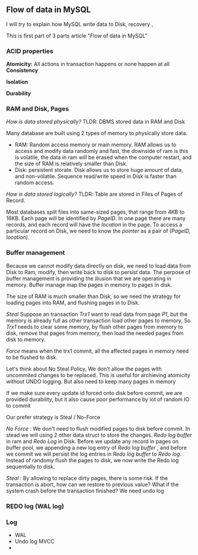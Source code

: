 ## Flow of data in MySQL

I will try to explain how MySQL write data to Disk, recovery , 

This is first part of 3 parts article "Flow of data in MySQL"

### ACID properties

**Atomicity:** All actions in transaction happens or none happen at all
**Consistency** 

**Isolation**

**Durability**


### RAM and Disk, Pages

_How is data stored physically?_ TLDR: DBMS stored data in RAM and Disk

Many database are built using 2 types of memory to physically store data.

- RAM: Random access memory or main memory. RAM allows us to access and modify data randomly and fast, the downside of ram is this is volatile, the data in ram will be erased when the computer restart, and the size of RAM is relatively smaller than Disk. 
- Disk: persistent storate. Disk allows us to store huge amount of data, and non-volatile. Sequence read/write speed in Disk is faster than random access.


_How is data stored logically?_ TLDR:  Table are stored in Files of Pages of Record.

Most databases split files into same-sized pages, that range from 4KB to 16KB. Each page will be identified by _PageID_. In one page there are many records, and each record will have the _location_ in the page. To access a particular record on Disk, we need to know the _pointer_ as a pair of _(PageID, location)_.


### Buffer management 

Because we cannot modify data directly on disk, we need to load data from Disk to Ram, modify, then write back to disk to persist data. The perpose of buffer management is providing the illusion that we are operating in memory. Buffer manage map the pages in memory to pages in disk.

The size of RAM is much smaller than Disk, so we need the strategy for loading pages into RAM, and flushing pages in to Disk. 

_Steal_ Suppose an transaction _Trx1_ want to read data from page _P1_, but the memory is already full as other transaction load other pages to memory, So _Trx1_ needs to clear some memory, by flush other pages from memory to disk, remove that pages from memory, then load the needed pages from disk to memory. 

_Force_ means when the trx1 commit, all the affected pages in memory need to be flushed to disk. 

Let's think about No Steal Policy, We don't allow the pages with uncommited changes to be replaced. This is useful for archieving atomicity without UNDO logging. But also need to keep many pages in memory

If we make sure every update id forced onto disk before commit, we are provided durability, but it also cause poor performance by lot of random IO to commit

Our prefer strategy is  Steal / No-Force

_No Force_ : We don't need to flush modified pages to disk before commit. In stead we will using 2 other data struct to store the changes. _Redo log buffer_ in ram and _Redo Log_ in Disk. Before we update any record in pages on buffer pool, we appending a new log entry of _Redo log buffer_ , and before we commit we will persist the log entries in _Redo log buffer_ to _Redo log_. Instead of randomy flush the pages to disk, we now write the Redo log sequentially to disk.

_Steal_ : By allowing to replace dirty pages, there is some risk. If the transaction is abort, how can we restore to previous value? What if the system crash before the transaction finished? We need undo log

### REDO log (WAL log)




### Log

- WAL
- Undo log MVCC
- 
